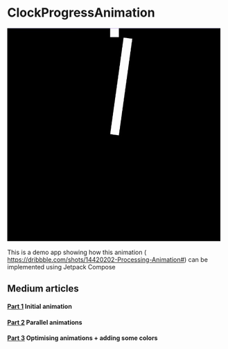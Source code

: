 # ClockProgressAnimation

![image](https://github.com/Kpeved/ClockProgressAnimation/blob/main/art/Final_animation.gif)

This is a demo app showing how this animation ( https://dribbble.com/shots/14420202-Processing-Animation#) can be implemented using Jetpack Compose 

## Medium articles
#### [Part 1](https://medium.com/proandroiddev/amazing-clock-animation-with-jetpack-compose-part-1-8d143f38a3cd) Initial animation
#### [Part 2](https://proandroiddev.com/amazing-clock-animation-with-jetpack-compose-part-2-e0619f5e3a2d) Parallel animations
#### [Part 3](https://proandroiddev.com/amazing-clock-animation-with-jetpack-compose-part-3-optimisation-adding-some-colours-29ea14ca13c7) Optimising animations + adding some colors
